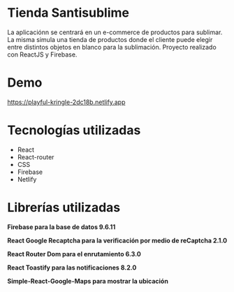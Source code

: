 # Tienda Santisublime
La aplicaciónn se centrará en un e-commerce de productos para sublimar. La misma simula una tienda de productos donde el cliente puede elegir entre distintos objetos en blanco para la sublimación.
Proyecto realizado con ReactJS y Firebase.

# Demo
https://playful-kringle-2dc18b.netlify.app

# Tecnologías utilizadas
<ul>
  <li>React</li>
  <li>React-router</li>
  <li>CSS</li>
  <li>Firebase</li>
  <li>Netlify</li>
</ul>


# Librerías utilizadas
**Firebase para la base de datos 9.6.11**

**React Google Recaptcha para la verificación por medio de reCaptcha 2.1.0**

**React Router Dom para el enrutamiento 6.3.0**

**React Toastify para las notificaciones 8.2.0**

**Simple-React-Google-Maps para mostrar la ubicación**


